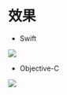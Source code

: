 效果
==============
* Swift
<img src = "https://github.com/netyouli/WHC_DataModelFactory/blob/master/WHC_DataModelFactory/images/swift.png">

* Objective-C
<img src = "https://github.com/netyouli/WHC_DataModelFactory/blob/master/WHC_DataModelFactory/images/oc.png">


